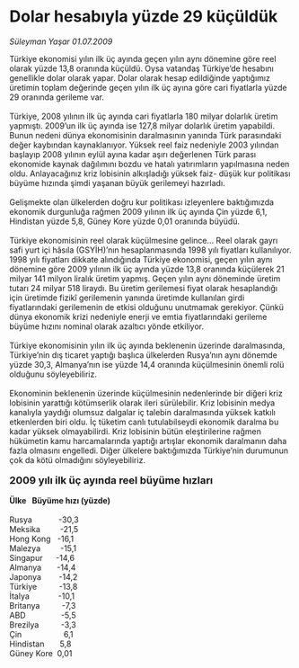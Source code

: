 # Dolar hesabıyla yüzde 29 küçüldük

*Süleyman Yaşar 01.07.2009*

<div class="taraf_structure_2col_1zq">
<div class="margen_n">



 <p>Türkiye ekonomisi yılın ilk üç ayında geçen yılın aynı dönemine göre reel olarak yüzde 13,8 oranında küçüldü. Oysa vatandaş Türkiye’de hesabını genellikle dolar olarak yapar. Dolar olarak hesap edildiğinde yaptığımız üretimin toplam değerinde geçen yılın ilk üç ayına göre cari fiyatlarla yüzde 29 oranında gerileme var. <br/><br/>Türkiye, 2008 yılının ilk üç ayında cari fiyatlarla 180 milyar dolarlık üretim yapmıştı. 2009’un ilk üç ayında ise 127,8 milyar dolarlık üretim yapabildi. Bunun nedeni dünya ekonomisinin daralmasının yanında Türk parasındaki değer kaybından kaynaklanıyor. Yüksek reel faiz nedeniyle 2003 yılından başlayıp 2008 yılının eylül ayına kadar aşırı değerlenen Türk parası ekonomide kaynak dağılımını bozdu ve hatalı yatırımların yapılmasına neden oldu. Anlayacağınız kriz lobisinin alkışladığı yüksek faiz- düşük kur politikası büyüme hızında şimdi yaşanan büyük gerilemeyi hazırladı. <br/><br/>Gelişmekte olan ülkelerden doğru kur politikası izleyenlere baktığımızda ekonomik durgunluğa rağmen 2009 yılının ilk üç ayında Çin yüzde 6,1, Hindistan yüzde 5,8, Güney Kore yüzde 0,01 oranında büyüdü. <br/><br/>Türkiye ekonomisinin reel olarak küçülmesine gelince... Reel olarak gayrı safi yurt içi hâsıla (GSYİH)’nın hesaplanmasında 1998 yılı fiyatları kullanılıyor. 1998 yılı fiyatları dikkate alındığında Türkiye ekonomisi, geçen yılın aynı dönemine göre 2009 yılının ilk üç ayında yüzde 13,8 oranında küçülerek 21 milyar 141 milyon liralık üretim yapmış. Geçen yılın aynı döneminde üretim tutarı 24 milyar 518 liraydı. Bu üretim gerilemesi fiyat olarak hesaplandığı için üretimde fizikî gerilemenin yanında üretimde kullanılan girdi fiyatlarındaki gerilemenin de etkisi olduğunu unutmamak gerekiyor. Çünkü dünya ekonomik krizi nedeniyle enerji ve emtia fiyatlarındaki gerileme büyüme hızını nominal olarak azaltıcı yönde etkiliyor. <br/><br/>Türkiye ekonomisinin yılın ilk üç ayında beklenenin üzerinde daralmasında, Türkiye’nin dış ticaret yaptığı başlıca ülkelerden Rusya’nın aynı dönemde yüzde 30,3, Almanya’nın ise yüzde 14,4 oranında küçülmesinin önemli rolü olduğunu söyleyebiliriz. <br/><br/>Ekonominin beklenenin üzerinde küçülmesinin nedenlerinde bir diğeri kriz lobisinin yarattığı kötümserlik olarak ileri sürülebilir. Kriz lobisinin medya kanalıyla yaydığı olumsuz dalgalar iç talebin daralmasında yüksek katkılı etkenlerden biri oldu. İç tüketim canlı tutulabilseydi ekonomik daralma bu kadar yüksek olmayabilirdi. Kriz lobisinin bütün eleştirilerine rağmen hükümetin kamu harcamalarında yaptığı artışlar ekonomik daralmanın daha fazla olmasını engelledi. Diğer ülkelere baktığımızda Türkiye’nin durumunun çok da kötü olmadığını söyleyebiliriz.<b> <br/><br/><font size="4">2009 yılı ilk üç ayında reel büyüme hızları</font></b><b><font size="4"> <br/></font><br/>Ülke   Büyüme hızı (yüzde)</b> <br/><br/>Rusya            -30,3 <br/>Meksika         -21,5 <br/>Hong Kong   -16,1 <br/>Malezya         -15,1 <br/>Singapur      -14,6 <br/>Almanya       -14,4 <br/>Japonya        -14,2 <br/>Türkiye          -13,8 <br/>İtalya             -10,1 <br/>Britanya          -7,3 <br/>ABD                -5,5 <br/>Brezilya          -3,3 <br/>Çin                   6,1 <br/>Hindistan       5,8 <br/>Güney Kore  0,01</p>
<br/>
<br/>
<br/>



<br/>


<div id="taraf_not">
</div>

</div>


</div>
